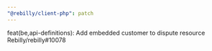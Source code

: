 ```yaml
---
"@rebilly/client-php": patch
---
```


feat(be,api-definitions): Add embedded customer to dispute resource Rebilly/rebilly#10078

